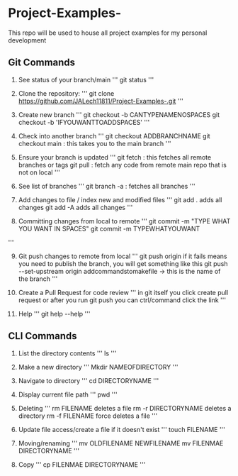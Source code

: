 # Project-Examples-
This repo will be used to house all project examples for my personal development 

## Git Commands

1. See status of your branch/main 
'''
git status
'''

2. Clone the repository: 
'''
git clone https://github.com/JALech11811/Project-Examples-.git
'''

3. Create new branch 
'''
git checkout -b CANTYPENAMENOSPACES
git checkout -b 'IFYOUWANTTOADDSPACES'
'''

4. Check into another branch
'''
git checkout ADDBRANCHNAME
git checkout main : this takes you to the main branch
'''

5. Ensure your branch is updated
'''
git fetch : this fetches all remote branches or tags
git pull : fetch any code from remote main repo that is not on local 
'''

6. See list of branches
'''
git branch -a  : fetches all branches 
'''

7. Add changes to file / index new and modified files
'''
git add .   adds all changes 
git add -A  adds all changes 
'''

8. Committing changes from local to remote
''' 
git commit -m "TYPE WHAT YOU WANT IN SPACES"
git commit -m TYPEWHATYOUWANT

'''

9. Git push changes to remote from local
'''
git push origin
if it fails means you need to publish the branch, you will get something like this
git push --set-upstream origin addcommandstomakefile  -> this is the name of the branch
'''

10. Create a Pull Request for code review
'''
in git itself you click create pull request
or 
after you run git push 
you can ctrl/command click the link
'''

11. Help 
'''
git help
--help
'''


## CLI Commands

1. List the directory contents 
'''
ls 
'''

2. Make a new directory
'''
Mkdir NAMEOFDIRECTORY
'''

3. Navigate to directory
'''
cd DIRECTORYNAME
'''

4. Display current file path 
'''
pwd
'''

5. Deleting
'''
rm FILENAME  deletes a file
rm -r DIRECTORYNAME  deletes a directory
rm -f FILENAME  force deletes a file
'''

6. Update file access/create a file if it doesn't exist 
'''
touch FILENAME
'''

7. Moving/renaming
'''
mv OLDFILENAME NEWFILENAME
mv FILENMAE DIRECTORYNAME
'''

8. Copy 
'''
cp FILENMAE DIRECTORYNAME
'''
